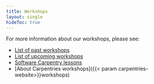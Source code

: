 ```yaml
---
title: Workshops
layout: single
hideToc: true
---
```


For more information about our workshops, please see: 

* [List of past workshops](/workshops/workshops-past)
* [List of upcoming workshops](/workshops/workshops-upcoming)
* [Software Carpentry lessons](/lessons)
* [About Carpentries workshops]({{< param carpentries-website>}}workshops)